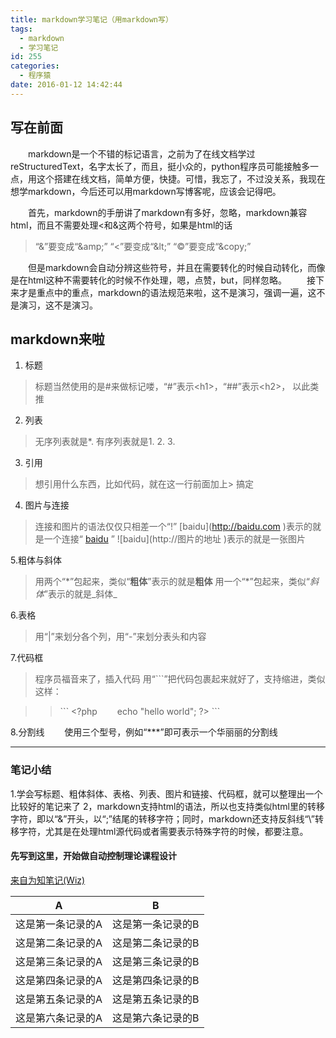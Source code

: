 ```yaml
---
title: markdown学习笔记（用markdown写）
tags:
  - markdown
  - 学习笔记
id: 255
categories:
  - 程序猿
date: 2016-01-12 14:42:44
---
```


## 写在前面

&emsp;&emsp;markdown是一个不错的标记语言，之前为了在线文档学过reStructuredText，名字太长了，而且，挺小众的，python程序员可能接触多一点，用这个搭建在线文档，简单方便，快捷。可惜，我忘了，不过没关系，我现在想学markdown，今后还可以用markdown写博客呢，应该会记得吧。

<!--more-->
&emsp;&emsp;首先，markdown的手册讲了markdown有多好，忽略，markdown兼容html，而且不需要处理&lt;和&amp;这两个符号，如果是html的话

> “&amp;”要变成“&amp;amp;”
> “&lt;”要变成“&amp;lt;”
> “©”要变成“&amp;copy;”

&emsp;&emsp;但是markdown会自动分辨这些符号，并且在需要转化的时候自动转化，而像是在html这种不需要转化的时候不作处理，嗯，点赞，but，同样忽略。
&emsp;&emsp;接下来才是重点中的重点，markdown的语法规范来啦，这不是演习，强调一遍，这不是演习，这不是演习。

## markdown来啦

1. 标题
> 标题当然使用的是#来做标记喽，“#”表示&lt;h1&gt;，“##”表示&lt;h2&gt;，
> 以此类推

2. 列表
> 无序列表就是*.
> 有序列表就是1\. 2\. 3.

3. 引用
> 想引用什么东西，比如代码，就在这一行前面加上&gt;
> 搞定

4. 图片与连接
> 连接和图片的语法仅仅只相差一个“!”
> \[baidu\](http://baidu.com )表示的就是一个连接“ [baidu](http://baidu.com/) ”
> \!\[baidu\](http://图片的地址 )表示的就是一张图片

5.粗体与斜体
> 用两个“\*”包起来，类似“**粗体**”表示的就是**粗体**
> 用一个“\*”包起来，类似“*斜体*”表示的就是_斜体_

6.表格
<table><thead><tr><th>A</th><th>B</th></tr></thead><tbody><tr><td>这是第一条记录的A</td><td>这是第一条记录的B</td></tr><tr><td>这是第二条记录的A</td><td>这是第二条记录的B</td></tr><tr><td>这是第三条记录的A</td><td>这是第三条记录的B</td></tr><tr><td>这是第四条记录的A</td><td>这是第四条记录的B</td></tr><tr><td>这是第五条记录的A</td><td>这是第五条记录的B</td></tr><tr><td>这是第六条记录的A</td><td>这是第六条记录的B</td></tr>

> 用“\|”来划分各个列，用“-”来划分表头和内容

7.代码框
> 程序员福音来了，插入代码
> 用“```”把代码包裹起来就好了，支持缩进，类似这样：

> > \`\`\`
> > &lt;?php
> > &emsp;&emsp;echo&nbsp;"hello&nbsp;world";
> > ?&gt;
> > \`\`\`

8.分割线
&emsp;&emsp;使用三个型号，例如“\*\*\*”即可表示一个华丽丽的分割线

* * *

### 笔记小结

1.学会写标题、粗体斜体、表格、列表、图片和链接、代码框，就可以整理出一个比较好的笔记来了
2，markdown支持html的语法，所以也支持类似html里的转移字符，即以“&amp;”开头，以“;”结尾的转移字符；同时，markdown还支持反斜线“\”转移字符，尤其是在处理html源代码或者需要表示特殊字符的时候，都要注意。

#### 先写到这里，开始做**自动控制理论课程设计**

[来自为知笔记(Wiz)](http://www.wiz.cn/i/d15372b9 "来自为知笔记(Wiz)")